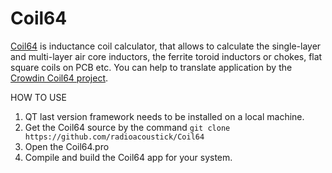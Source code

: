 # Coil64
[Coil64](https://coil32.net) is inductance coil calculator, that allows to calculate the single-layer and multi-layer air core inductors, the ferrite toroid inductors or chokes, flat square coils on PCB etc.
You can help to translate application by the [Crowdin Coil64 project](https://crwd.in/coil64).

HOW TO USE

1. QT last version framework needs to be installed on a local machine.
2. Get the Coil64 source by the command ```git clone https://github.com/radioacoustick/Coil64```
3. Open the Coil64.pro
4. Compile and build the Coil64 app for your system.
